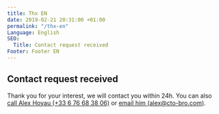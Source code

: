 ```yaml
---
title: Thx EN
date: 2019-02-21 20:31:00 +01:00
permalink: "/thx-en"
Language: English
SEO:
  Title: Contact request received
Footer: Footer EN
---
```


## Contact request received

Thank you for your interest, we will contact you within 24h. You can also [call Alex Hoyau (+33 6 76 68 38 06)](tel:+33676683806) or [email him (alex@cto-bro.com)](mailto:alex@cto-bro.com).

